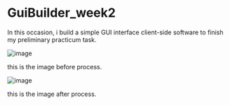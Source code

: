 # GuiBuilder_week2
In this occasion, i build a simple GUI interface client-side software to finish my preliminary practicum task. 

![image](https://user-images.githubusercontent.com/106155587/222704164-6c64c848-f590-40bf-bec7-d34b8864aebb.png)

this is the image before process.

![image](https://user-images.githubusercontent.com/106155587/222704827-a7ed8085-4362-4bfb-bb95-2f48fb85c2d3.png)

this is the image after process.

